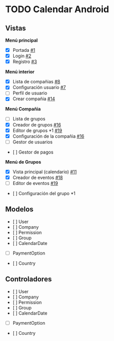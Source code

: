 TODO Calendar Android
===================

Vistas
-------------

**Menú principal**
- [x] Portada [#1](../../issues/1)
- [x] Login  [#2](../../issues/2)
- [x] Registro  [#3](../../issues/3)

**Menú interior**
- [x] Lista de compañias     [#8](../../issues/8)
- [x] Configuración usuario  [#7](../../issues/7)
- [ ] Perfil de usuario 
- [x] Crear compañia        [#14](../../issues/14)

**Menú Compañia**
- [ ] Lista de grupos
- [x] Creador de grupos      [#16](../../issues/16)
- [x] Editor de grupos *1    [#19](../../issues/19)
- [x] Configuración de la compañia  [#16](../../issues/16)
- [ ] Gestor de usuarios
- [ ] Gestor de pagos

**Menú de Grupos**
- [x] Vista principal (calendario) [#11](../../issues/11)
- [x] Creador de eventos           [#18](../../issues/18)
- [ ] Editor de eventos            [#19](../../issues/19)
- [ ] Configuración del grupo *1

Modelos
-------------

- [ ] User
- [ ] Company
- [ ] Permission
- [ ] Group
- [ ] CalendarDate
- [ ] PaymentOption
- [ ] Country

Controladores
-------------

- [ ] User
- [ ] Company
- [ ] Permission
- [ ] Group
- [ ] CalendarDate
- [ ] PaymentOption
- [ ] Country
